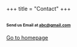 +++
title = "Contact"
+++
## <span style="font-size:0.5em;">Send us Email at **abc@gmail.com**</span>

<p class="buttons"><a href="/" class="btn btn-template-main"><i class="fas fa-home"></i> Go to homepage</a>